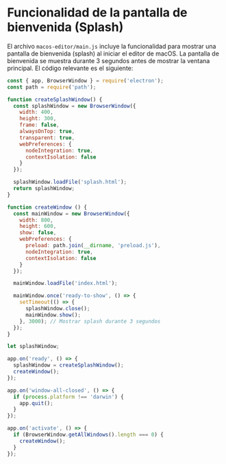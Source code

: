 # Funcionalidad de la pantalla de bienvenida (Splash)

El archivo `macos-editor/main.js` incluye la funcionalidad para mostrar una pantalla de bienvenida (splash) al iniciar el editor de macOS. La pantalla de bienvenida se muestra durante 3 segundos antes de mostrar la ventana principal. El código relevante es el siguiente:

```javascript
const { app, BrowserWindow } = require('electron');
const path = require('path');

function createSplashWindow() {
  const splashWindow = new BrowserWindow({
    width: 400,
    height: 300,
    frame: false,
    alwaysOnTop: true,
    transparent: true,
    webPreferences: {
      nodeIntegration: true,
      contextIsolation: false
    }
  });

  splashWindow.loadFile('splash.html');
  return splashWindow;
}

function createWindow () {
  const mainWindow = new BrowserWindow({
    width: 800,
    height: 600,
    show: false,
    webPreferences: {
      preload: path.join(__dirname, 'preload.js'),
      nodeIntegration: true,
      contextIsolation: false
    }
  });

  mainWindow.loadFile('index.html');

  mainWindow.once('ready-to-show', () => {
    setTimeout(() => {
      splashWindow.close();
      mainWindow.show();
    }, 3000); // Mostrar splash durante 3 segundos
  });
}

let splashWindow;

app.on('ready', () => {
  splashWindow = createSplashWindow();
  createWindow();
});

app.on('window-all-closed', () => {
  if (process.platform !== 'darwin') {
    app.quit();
  }
});

app.on('activate', () => {
  if (BrowserWindow.getAllWindows().length === 0) {
    createWindow();
  }
});
```
